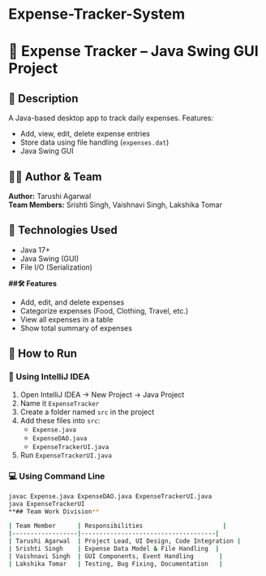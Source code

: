 # Expense-Tracker-System
# 💸 Expense Tracker – Java Swing GUI Project

## 📌 Description  
A Java-based desktop app to track daily expenses. Features:  
- Add, view, edit, delete expense entries  
- Store data using file handling (`expenses.dat`)  
- Java Swing GUI  

## 👩‍💻 Author & Team  
**Author:** Tarushi Agarwal  
**Team Members:** Srishti Singh, Vaishnavi Singh, Lakshika Tomar  

## 🧰 Technologies Used  
- Java 17+  
- Java Swing (GUI)  
- File I/O (Serialization)  


**##🛠️ Features**

- Add, edit, and delete expenses
- Categorize expenses (Food, Clothing, Travel, etc.)
- View all expenses in a table
- Show total summary of expenses

## 🚀 How to Run

### 📍 Using IntelliJ IDEA
1. Open IntelliJ IDEA → New Project → Java Project  
2. Name it `ExpenseTracker`  
3. Create a folder named `src` in the project  
4. Add these files into `src`:  
   - `Expense.java`  
   - `ExpenseDAO.java`  
   - `ExpenseTrackerUI.java`  
5. Run `ExpenseTrackerUI.java`  

### 💻 Using Command Line  
```bash
javac Expense.java ExpenseDAO.java ExpenseTrackerUI.java
java ExpenseTrackerUI
**## Team Work Division**

| Team Member      | Responsibilities                      |
|------------------|-------------------------------------|
| Tarushi Agarwal  | Project Lead, UI Design, Code Integration |
| Srishti Singh    | Expense Data Model & File Handling  |
| Vaishnavi Singh  | GUI Components, Event Handling       |
| Lakshika Tomar   | Testing, Bug Fixing, Documentation   |


